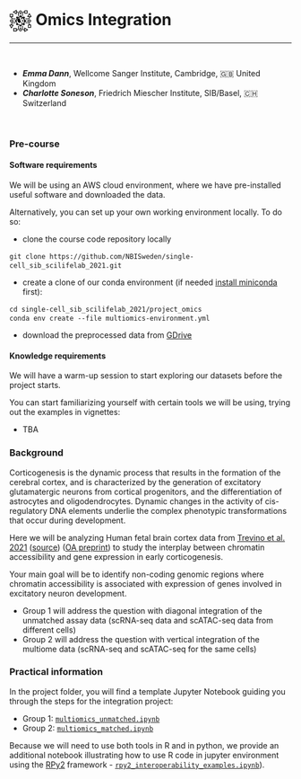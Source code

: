 # <img border="0" src="../logos/omics_integration.png" width="40" height="40" style="vertical-align:middle;"> Omics Integration
***

<br/>

- __*Emma Dann*__, Wellcome Sanger Institute, Cambridge, 🇬🇧 United Kingdom
- __*Charlotte Soneson*__, Friedrich Miescher Institute, SIB/Basel, 🇨🇭 Switzerland

<br/>

### Pre-course

#### Software requirements 

We will be using an AWS cloud environment, where we have pre-installed useful software and downloaded the data.

Alternatively, you can set up your own working environment locally. To do so:

- clone the course code repository locally
```
git clone https://github.com/NBISweden/single-cell_sib_scilifelab_2021.git
```

- create a clone of our conda environment (if needed [install miniconda](https://conda.io/projects/conda/en/latest/user-guide/install/index.html) first):
```
cd single-cell_sib_scilifelab_2021/project_omics
conda env create --file multiomics-environment.yml
```

- download the preprocessed data from [GDrive](https://drive.google.com/drive/folders/1YjHfhxk2Z62pTEOTu27G-AgKqQawKEBT?usp=sharing) 

#### Knowledge requirements

We will have a warm-up session to start exploring our datasets before the project starts. 

You can start familiarizing yourself with certain tools we will be using, trying out the examples in vignettes:
* TBA
<!-- * muon:(https://muon-tutorials.readthedocs.io/en/latest/single-cell-rna-atac/index.html)
* MOFA2 -->

### Background

Corticogenesis is the dynamic process that results in the formation of the cerebral cortex, and is characterized by the generation of excitatory glutamatergic neurons from cortical progenitors, and the differentiation of astrocytes and oligodendrocytes. Dynamic changes in the activity of cis-regulatory DNA elements underlie the complex phenotypic transformations that occur during development.

Here we will be analyzing Human fetal brain cortex data from [Trevino et al. 2021](https://www.sciencedirect.com/science/article/abs/pii/S0092867421009429) ([source](https://github.com/GreenleafLab/brainchromatin)) ([OA preprint](https://www.biorxiv.org/content/10.1101/2020.12.29.424636v2.full)) to study the interplay between chromatin accessibility and gene expression in early corticogenesis.

Your main goal will be to identify non-coding genomic regions where chromatin accessibility is associated with expression of genes involved in excitatory neuron development.

* Group 1 will address the question with diagonal integration of the unmatched assay data (scRNA-seq data and scATAC-seq data from different cells)
* Group 2 will address the question with vertical integration of the multiome data (scRNA-seq and scATAC-seq for the same cells)

### Practical information

In the project folder, you will find a template Jupyter Notebook guiding you through the steps for the integration project:

* Group 1: [`multiomics_unmatched.ipynb`](https://github.com/NBISweden/single-cell_sib_scilifelab_2021/blob/omics/project_omics/multiomics_unmatched.ipynb)
* Group 2: [`multiomics_matched.ipynb`](https://github.com/NBISweden/single-cell_sib_scilifelab_2021/blob/omics/project_omics/multiomics_matched.ipynb)

Because we will need to use both tools in R and in python, we provide an additional notebook illustrating how to use R code in jupyter environment using the [RPy2](https://rpy2.github.io/) framework - [`rpy2_interoperability_examples.ipynb`](https://github.com/NBISweden/single-cell_sib_scilifelab_2021/blob/omics/project_omics/rpy2_interoperability_examples.ipynb)). 

<!-- 
### Milestone 1:

1.1.

1.2.

1.3.

1.4.

<br/>

### Milestone 2:

2.1.

2.2.

2.3.

2.4.

2.5.

<br/>

### Milestone 3:

3.1.

3.2.

3.3.

<br/>

### Milestone 4:

4.1.

4.2.

4.3.

4.4.

4.5.

<br/>

### Milestone 5:

5.1.

5.2.

5.3.

<br/>

### Milestone 6:

6.1.

6.2.

6.3.

<br/>

### Milestone 7:

7.1.

7.2.

7.3.

<br/>

### Milestone 8:

8.1.1.

8.1.2.

8.1.3.

8.1.4.

8.1.5.
 -->